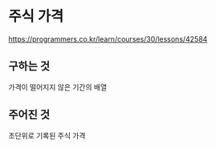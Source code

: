 # 주식 가격
https://programmers.co.kr/learn/courses/30/lessons/42584
## 구하는 것
가격이 떨어지지 않은 기간의 배열
## 주어진 것
초단위로 기록된 주식 가격